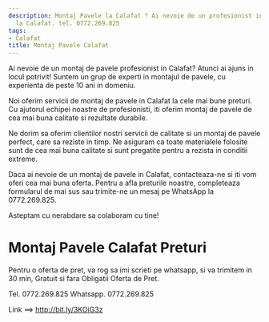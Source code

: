 ```yaml
---
description: Montaj Pavele la Calafat ? Ai nevoie de un profesionist in Montaj Pavele
  la Calafat. tel. 0772.269.825
tags:
- Calafat
title: Montaj Pavele Calafat
---
```



Ai nevoie de un montaj de pavele profesionist in Calafat? Atunci ai ajuns in locul potrivit! Suntem un grup de experti in montajul de pavele, cu experienta de peste 10 ani in domeniu. 

Noi oferim servicii de montaj de pavele in Calafat la cele mai bune preturi. Cu ajutorul echipei noastre de profesionisti, iti oferim montaj de pavele de cea mai buna calitate si rezultate durabile. 

Ne dorim sa oferim clientilor nostri servicii de calitate si un montaj de pavele perfect, care sa reziste in timp. Ne asiguram ca toate materialele folosite sunt de cea mai buna calitate si sunt pregatite pentru a rezista in conditii extreme. 

Daca ai nevoie de un montaj de pavele in Calafat, contacteaza-ne si iti vom oferi cea mai buna oferta. Pentru a afla preturile noastre, completeaza formularul de mai sus sau trimite-ne un mesaj pe WhatsApp la 0772.269.825. 

Asteptam cu nerabdare sa colaboram cu tine!

# Montaj Pavele Calafat Preturi
Pentru o oferta de pret, va rog sa imi scrieti pe whatsapp, si va trimitem in 30 min, Gratuit si fara Obligatii Oferta de Pret.

Tel. 0772.269.825
Whatsapp. 0772.269.825

Link ==> http://bit.ly/3KOiG3z